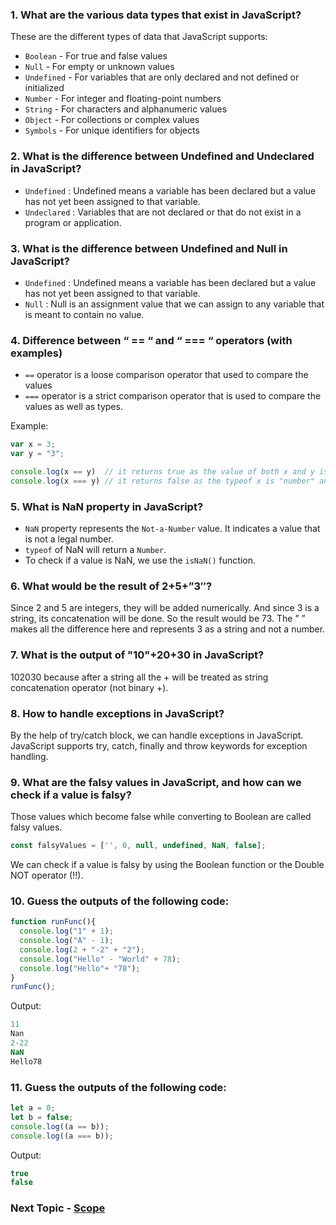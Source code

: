 ### 1. What are the various data types that exist in JavaScript?

These are the different types of data that JavaScript supports:

- `Boolean` - For true and false values
- `Null` - For empty or unknown values
- `Undefined` - For variables that are only declared and not defined or initialized
- `Number` - For integer and floating-point numbers
- `String` - For characters and alphanumeric values
- `Object` - For collections or complex values
- `Symbols` - For unique identifiers for objects

### 2. What is the difference between Undefined and Undeclared in JavaScript?

- `Undefined` : Undefined means a variable has been declared but a value has not yet been assigned to that variable.
- `Undeclared` : Variables that are not declared or that do not exist in a program or application.

### 3. What is the difference between Undefined and Null in JavaScript?

- `Undefined` : Undefined means a variable has been declared but a value has not yet been assigned to that variable.
- `Null` : Null is an assignment value that we can assign to any variable that is meant to contain no value.

### 4. Difference between “ == “ and “ === “ operators (with examples)

- `==` operator is a loose comparison operator that used to compare the values
- `===` operator is a strict comparison operator that is used to compare the values as well as types.

Example:

```ts
var x = 3;
var y = "3";

console.log(x == y)  // it returns true as the value of both x and y is the same
console.log(x === y) // it returns false as the typeof x is "number" and typeof y is "string"
```

### 5. What is NaN property in JavaScript?

- `NaN` property represents the `Not-a-Number` value. It indicates a value that is not a legal number.
- `typeof` of NaN will return a `Number`.
- To check if a value is NaN, we use the `isNaN()` function.

### 6. What would be the result of 2+5+”3″?

Since 2 and 5 are integers, they will be added numerically. And since 3 is a string, its concatenation will be done. So the result would be 73. The ” ” makes all the difference here and represents 3 as a string and not a number.

### 7. What is the output of "10"+20+30 in JavaScript?

102030 because after a string all the + will be treated as string concatenation operator (not binary +).

### 8. How to handle exceptions in JavaScript?

By the help of try/catch block, we can handle exceptions in JavaScript. JavaScript supports try, catch, finally and throw keywords for exception handling.

### 9. What are the falsy values in JavaScript, and how can we check if a value is falsy?

Those values which become false while converting to Boolean are called falsy values.

```ts
const falsyValues = ['', 0, null, undefined, NaN, false];
```

We can check if a value is falsy by using the Boolean function or the Double NOT operator (!!).

### 10. Guess the outputs of the following code:

```ts
function runFunc(){
  console.log("1" + 1);
  console.log("A" - 1);
  console.log(2 + "-2" + "2");
  console.log("Hello" - "World" + 78);
  console.log("Hello"+ "78");
}
runFunc();
```

Output:

```ts
11
Nan
2-22
NaN
Hello78
```

### 11. Guess the outputs of the following code:

```ts
let a = 0;
let b = false;
console.log((a == b));
console.log((a === b));
```

Output:

```ts
true
false
```


### Next Topic - [Scope](https://github.com/piyush-agrawal6/Javascript-Interview-Questions/tree/master/c-Scope)
